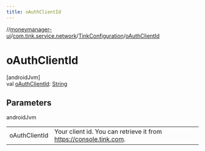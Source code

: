 ```yaml
---
title: oAuthClientId
---
```

//[moneymanager-ui](../../../index.html)/[com.tink.service.network](../index.html)/[TinkConfiguration](index.html)/[oAuthClientId](o-auth-client-id.html)



# oAuthClientId



[androidJvm]\
val [oAuthClientId](o-auth-client-id.html): [String](https://kotlinlang.org/api/latest/jvm/stdlib/kotlin/-string/index.html)



## Parameters


androidJvm

| | |
|---|---|
| oAuthClientId | Your client id. You can retrieve it from https://console.tink.com. |




